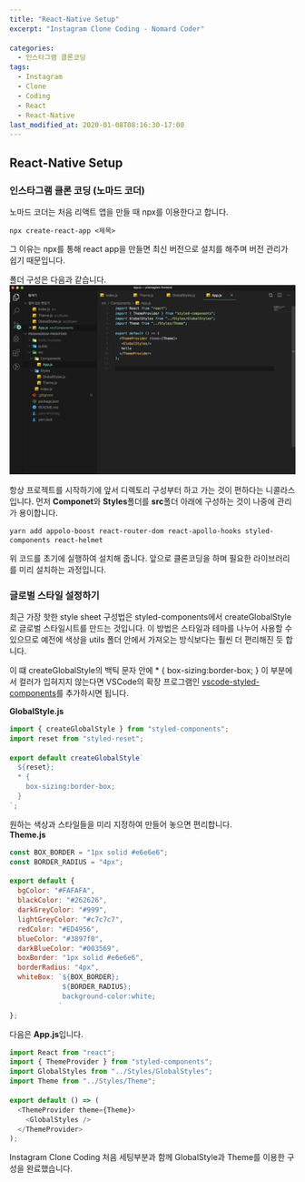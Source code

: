 ```yaml
---
title: "React-Native Setup"
excerpt: "Instagram Clone Coding - Nomard Coder"

categories:
  - 인스타그램 클론코딩
tags:
  - Instagram
  - Clone
  - Coding
  - React
  - React-Native
last_modified_at: 2020-01-08T08:16:30-17:00
---
```


## React-Native Setup

### 인스타그램 클론 코딩 (노마드 코더)

노마드 코더는 처음 리액트 앱을 만들 때 npx를 이용한다고 합니다.

```
npx create-react-app <제목>
```

그 이유는 npx를 통해 react app을 만들면 최신 버전으로 설치를 해주며 버전 관리가 쉽기 때문입니다.

폴더 구성은 다음과 같습니다.  
![폴더구성이미지](/assets/images/instagramClone/setupclone.png)

항상 프로젝트를 시작하기에 앞서 디렉토리 구성부터 하고 가는 것이 편하다는 니콜라스입니다.
먼저 **Componet**와 **Styles**폴더를 **src**폴더 아래에 구성하는 것이 나중에 관리가 용이합니다.

```
yarn add appolo-boost react-router-dom react-apollo-hooks styled-components react-helmet
```

위 코드를 초기에 실행하여 설치해 줍니다. 앞으로 클론코딩을 하며 필요한 라이브러리를 미리 설치하는 과정입니다.

### 글로벌 스타일 설정하기

최근 가장 핫한 style sheet 구성법은 styled-components에서 createGlobalStyle로 글로벌 스타일시트를 만드는 것입니다. 이 방법은 스타일과 테마를 나누어 사용할 수 있으므로 예전에 색상을 utils 폴더 안에서 가져오는 방식보다는 훨씬 더 편리해진 듯 합니다.

이 떄 createGlobalStyle의 백틱 문자 안에 \* { box-sizing:border-box; } 이 부분에서 컬러가 입혀지지 않는다면 VSCode의 확장 프로그램인 [vscode-styled-components](https://marketplace.visualstudio.com/items?itemName=jpoissonnier.vscode-styled-components)를 추가하시면 됩니다.

**GlobalStyle.js**

```javascript
import { createGlobalStyle } from "styled-components";
import reset from "styled-reset";

export default createGlobalStyle`
  ${reset};
  * {
    box-sizing:border-box;
  }
`;
```

원하는 색상과 스타일들을 미리 지정하여 만들어 놓으면 편리합니다.  
**Theme.js**

```javascript
const BOX_BORDER = "1px solid #e6e6e6";
const BORDER_RADIUS = "4px";

export default {
  bgColor: "#FAFAFA",
  blackColor: "#262626",
  darkGreyColor: "#999",
  lightGreyColor: "#c7c7c7",
  redColor: "#ED4956",
  blueColor: "#3897f0",
  darkBlueColor: "#003569",
  boxBorder: "1px solid #e6e6e6",
  borderRadius: "4px",
  whiteBox: `${BOX_BORDER};
             ${BORDER_RADIUS};
             background-color:white;
            `
};
```

다음은 **App.js**입니다.

```javascript
import React from "react";
import { ThemeProvider } from "styled-components";
import GlobalStyles from "../Styles/GlobalStyles";
import Theme from "../Styles/Theme";

export default () => (
  <ThemeProvider theme={Theme}>
    <GlobalStyles />
  </ThemeProvider>
);
```

Instagram Clone Coding 처음 세팅부분과 함께 GlobalStyle과 Theme를 이용한 구성을 완료했습니다.
